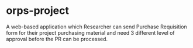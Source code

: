 # orps-project
A web-based application which Researcher can send Purchase Requisition form for their project purchasing material and need 3 different level of approval before the PR can be processed. 
